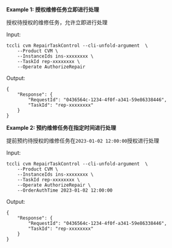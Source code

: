 **Example 1: 授权维修任务立即进行处理**

授权待授权的维修任务，允许立即进行处理

Input: 

```
tccli cvm RepairTaskControl --cli-unfold-argument  \
    --Product CVM \
    --InstanceIds ins-xxxxxxxx \
    --TaskId rep-xxxxxxxx \
    --Operate AuthorizeRepair
```

Output: 
```
{
    "Response": {
        "RequestId": "0436564c-1234-4f0f-a341-59e86338446",
        "TaskId": "rep-xxxxxxxx"
    }
}
```

**Example 2: 预约维修任务在指定时间进行处理**

提前预约待授权的维修任务在`2023-01-02 12:00:00`授权进行处理

Input: 

```
tccli cvm RepairTaskControl --cli-unfold-argument  \
    --Product CVM \
    --InstanceIds ins-xxxxxxxx \
    --TaskId rep-xxxxxxxx \
    --Operate AuthorizeRepair \
    --OrderAuthTime 2023-01-02 12:00:00
```

Output: 
```
{
    "Response": {
        "RequestId": "0436564c-1234-4f0f-a341-59e86338446",
        "TaskId": "rep-xxxxxxxx"
    }
}
```

